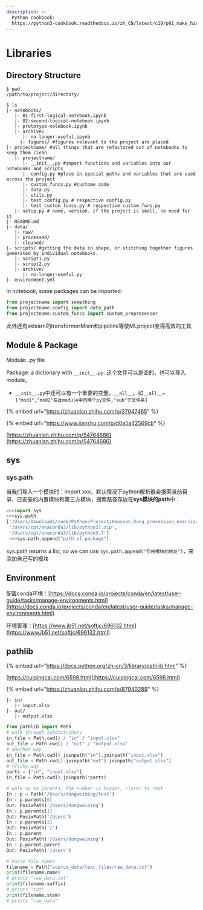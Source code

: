 ```yaml
---
description: >-
  Python cookbook:
  https://python3-cookbook.readthedocs.io/zh_CN/latest/c10/p01_make_hierarchical_package_of_modules.html
---
```


# Libraries

## Directory Structure

```text
$ pwd
/path/to/project/directory/

$ ls
|- notebooks/
   |- 01-first-logical-notebook.ipynb
   |- 02-second-logical-notebook.ipynb
   |- prototype-notebook.ipynb
   |- archive/
	  |- no-longer-useful.ipynb
	 |- figures/ #figures relevant to the project are placed
|- projectname/ #all things that are refactored out of notebooks to keep them clean
   |- projectname/
	  |- __init__.py #import functions and variables into our notebooks and scripts
	  |- config.py #place in special paths and variables that are used across the project
	  |- custom_funcs.py #custome code
	  |- data.py
	  |- utils.py
	  |- test_config.py # respective config.py
	  |- test_custom_funcs.py # respective custom_funs.py
   |- setup.py # name, version. if the project is small, no need for it
|- README.md
|- data/
   |- raw/
   |- processed/
   |- cleaned/
|- scripts/ #getting the data in shape, or stitching together figures generated by individual notebooks.
   |- script1.py
   |- script2.py
   |- archive/
      |- no-longer-useful.py
|- environment.yml
```

In notebook, some packages can be imported:

```python
from projectname import something
from projectname.config import data_path
from projectname.custom_funcs import custom_preprocessor

```



此外还有sklearn的transformerMixin和pipeline等使MLproject变得高效的工具

## Module & Package

Module: .py file

Package: a dictionary with `__init__.py`. 这个文件可以是空的，也可以导入module。

* `__init__.py`中还可以有一个重要的变量，`__all__`。如`__all__=["mod1","mod2"在此module中的两个py文件,"sub"子文件夹]`

{% embed url="https://zhuanlan.zhihu.com/p/37047465" %}

{% embed url="https://www.jianshu.com/p/d0a5a42569cb" %}

[https://zhuanlan.zhihu.com/p/54764686](https://zhuanlan.zhihu.com/p/54764686)

## sys

### sys.path

当我们导入一个模块时：import  xxx，默认情况下python解析器会搜索当前目录、已安装的内置模块和第三方模块，搜索路径存放在**sys模块的path**中：

```python
>>>import sys
>>>sys.path
['/Users/Downloads/code/Python/Project/Haoyuan_Dong_presession_exercise/notebook',
 '/Users/opt/anaconda3/lib/python37.zip',
 '/Users/opt/anaconda3/lib/python3.7']
 >>>sys.path.append("path of package")
```

sys.path returns a list, so we can use `sys.path.append("引用模块的地址")`，来添加自己写的模块

## Environment

配置conda环境：[https://docs.conda.io/projects/conda/en/latest/user-guide/tasks/manage-environments.html](https://docs.conda.io/projects/conda/en/latest/user-guide/tasks/manage-environments.html)

环境管理：[https://www.jb51.net/softjc/696132.html](https://www.jb51.net/softjc/696132.html)

## pathlib

{% embed url="https://docs.python.org/zh-cn/3/library/pathlib.html" %}

[https://cuiqingcai.com/6598.html](https://cuiqingcai.com/6598.html)

{% embed url="https://zhuanlan.zhihu.com/p/87940289" %}

```text
|- in/
   |- input.xlsx
|- out/
   |- output.xlsx
```

```python
from pathlib import Path
# walk through subdictrinory
in_file = Path.cwd() / "in" / "input.xlsx"
out_file = Path.cwd() / "out" / "output.xlsx"
# another way
in_file = Path.cwd().joinpath("in").joinpath("input.xlsx")
out_file = Path.cwd().joinpath("out").joinpath("output.xlsx")
# tricky way
parts = ["in", "input.xlsx"]
in_file = Path.cwd().joinpath(*parts)

# walk up to parents, the number is bigger, closer to root
In : p = Path('/Users/dongweiming/test')
In : p.parents[0]
Out: PosixPath('/Users/dongweiming')
In : p.parents[1]
Out: PosixPath('/Users')
In : p.parents[2]
Out: PosixPath('/')
In : p.parent
Out: PosixPath('/Users/dongweiming')
In : p.parent.parent
Out: PosixPath('/Users')

# Parse file names
filename = Path("source_data/text_files/raw_data.txt")
print(filename.name)
# prints "raw_data.txt"
print(filename.suffix)
# prints "txt"
print(filename.stem)
# prints "raw_data"
```


